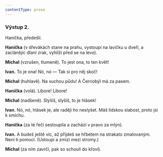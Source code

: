 ```yaml
---
contentType: prose
---
```


### Výstup 2.

Hanička, předešlí.

**Hanička** (v dřevákách stane na prahu, vystoupí na lavičku u dveří, a zaclánějíc dlaní zrak, vyhlíží před se na levo).

**Míchal** (vzrušen, tlumeně). To jest ona, to ten květ!

**Ivan.** To je ona! Nó, nó — Tak si pro něj skoč!

**Míchal** (huhlavě). Na suchou půdu! A Černobýl má za pasem.

**Hanička** (volá). Libore! Libore!

**Míchal** (nadšeně). Slyšíš, slyšíš, to je hlásek!

**Ivan.** Nó, nó, hlásek je, ale raději ho neslyšet. Máš lidskou slabost, proto jsi k smíchu.

**Hanička** (za té řeči sestoupila a zachází v pravo za mlýn).

**Ivan.** A budeš ještě víc, až přijdeš se hřbetem na strakato zmalovaným. Není ti pomoci. (Ustoupí a zmizí mezi stromy.)

**Míchal** (za ním zavrčí, pak so schoulí do křoví).
